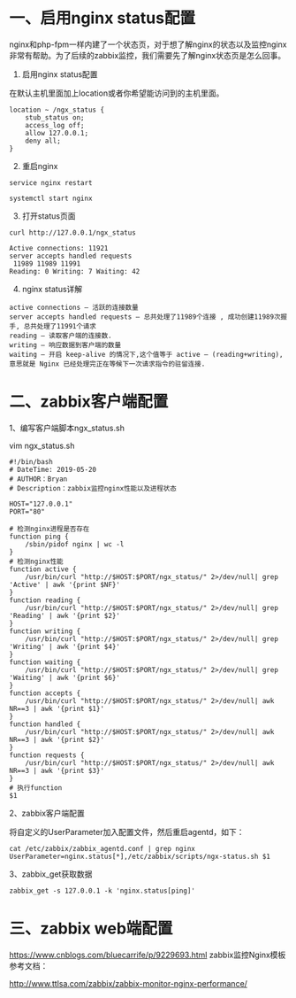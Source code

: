 # 一、启用nginx status配置

nginx和php-fpm一样内建了一个状态页，对于想了解nginx的状态以及监控nginx非常有帮助。为了后续的zabbix监控，我们需要先了解nginx状态页是怎么回事。

1. 启用nginx status配置

在默认主机里面加上location或者你希望能访问到的主机里面。

```
location ~ /ngx_status {
    stub_status on;
    access_log off;
    allow 127.0.0.1;
    deny all;
}
```
2. 重启nginx
```
service nginx restart

systemctl start nginx
```

3. 打开status页面
```
curl http://127.0.0.1/ngx_status

Active connections: 11921 
server accepts handled requests
 11989 11989 11991 
Reading: 0 Writing: 7 Waiting: 42
```

4. nginx status详解
```
active connections – 活跃的连接数量
server accepts handled requests — 总共处理了11989个连接 , 成功创建11989次握手, 总共处理了11991个请求
reading — 读取客户端的连接数.
writing — 响应数据到客户端的数量
waiting — 开启 keep-alive 的情况下,这个值等于 active – (reading+writing), 意思就是 Nginx 已经处理完正在等候下一次请求指令的驻留连接.
```

# 二、zabbix客户端配置

1、编写客户端脚本ngx_status.sh

vim ngx_status.sh

```
#!/bin/bash
# DateTime: 2019-05-20
# AUTHOR：Bryan
# Description：zabbix监控nginx性能以及进程状态

HOST="127.0.0.1"
PORT="80"

# 检测nginx进程是否存在
function ping {
    /sbin/pidof nginx | wc -l 
}
# 检测nginx性能
function active {
    /usr/bin/curl "http://$HOST:$PORT/ngx_status/" 2>/dev/null| grep 'Active' | awk '{print $NF}'
}
function reading {
    /usr/bin/curl "http://$HOST:$PORT/ngx_status/" 2>/dev/null| grep 'Reading' | awk '{print $2}'
}
function writing {
    /usr/bin/curl "http://$HOST:$PORT/ngx_status/" 2>/dev/null| grep 'Writing' | awk '{print $4}'
}
function waiting {
    /usr/bin/curl "http://$HOST:$PORT/ngx_status/" 2>/dev/null| grep 'Waiting' | awk '{print $6}'
}
function accepts {
    /usr/bin/curl "http://$HOST:$PORT/ngx_status/" 2>/dev/null| awk NR==3 | awk '{print $1}'
}
function handled {
    /usr/bin/curl "http://$HOST:$PORT/ngx_status/" 2>/dev/null| awk NR==3 | awk '{print $2}'
}
function requests {
    /usr/bin/curl "http://$HOST:$PORT/ngx_status/" 2>/dev/null| awk NR==3 | awk '{print $3}'
}
# 执行function
$1
```

2、zabbix客户端配置

将自定义的UserParameter加入配置文件，然后重启agentd，如下：
```
cat /etc/zabbix/zabbix_agentd.conf | grep nginx
UserParameter=nginx.status[*],/etc/zabbix/scripts/ngx-status.sh $1
```

3、zabbix_get获取数据
```
zabbix_get -s 127.0.0.1 -k 'nginx.status[ping]'
```

# 三、zabbix web端配置


https://www.cnblogs.com/bluecarrife/p/9229693.html  zabbix监控Nginx模板
参考文档：

http://www.ttlsa.com/zabbix/zabbix-monitor-nginx-performance/ 
